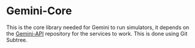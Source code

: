 # Gemini-Core

This is the core library needed for Gemini to run simulators, it depends 
on the [Gemini-API](https://github.com/Gemini-team/Gemini-API/blob/main/README.md) repository
for the services to work. This is done using Git Subtree.
